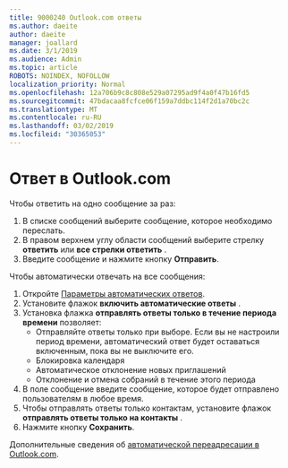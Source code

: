 ```yaml
---
title: 9000240 Outlook.com ответы
ms.author: daeite
author: daeite
manager: joallard
ms.date: 3/1/2019
ms.audience: Admin
ms.topic: article
ROBOTS: NOINDEX, NOFOLLOW
localization_priority: Normal
ms.openlocfilehash: 12a706b9c8c808e529a07295ad9f4a0f47b16fd5
ms.sourcegitcommit: 47bdacaa8fcfce06f159a7ddbc114f2d1a70bc2c
ms.translationtype: MT
ms.contentlocale: ru-RU
ms.lasthandoff: 03/02/2019
ms.locfileid: "30365053"
---
```

# <a name="replying-in-outlookcom"></a>Ответ в Outlook.com

Чтобы ответить на одно сообщение за раз:

1. В списке сообщений выберите сообщение, которое необходимо переслать.
2. В правом верхнем углу области сообщений выберите стрелку **ответить** или **все стрелки ответить** .
3. Введите сообщение и нажмите кнопку **Отправить**.

Чтобы автоматически отвечать на все сообщения:

1. Откройте [Параметры автоматических ответов](https://outlook.live.com/mail/options/mail/automaticReplies/automaticRepliesOption).
2. Установите флажок **включить автоматические ответы** .
3. Установка флажка **отправлять ответы только в течение периода времени** позволяет:
    - Отправляйте ответы только при выборе. Если вы не настроили период времени, автоматический ответ будет оставаться включенным, пока вы не выключите его.
    - Блокировка календаря
    - Автоматическое отклонение новых приглашений
    - Отклонение и отмена собраний в течение этого периода
4. В поле сообщение введите сообщение, которое будет отправлено пользователям в любое время.
5. Чтобы отправлять ответы только контактам, установите флажок **отправлять ответы только на контакты** .
6. Нажмите кнопку **Сохранить**.

Дополнительные сведения об [автоматической переадресации в Outlook.com](https://support.office.com/article/14614626-9855-48dc-a986-dec81d07b1a0).
